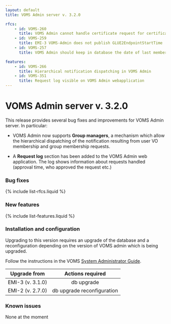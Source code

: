 ```yaml
---
layout: default
title: VOMS Admin server v. 3.2.0

rfcs: 
    - id: VOMS-260
      title: VOMS Admin cannot handle certificate request for certificates with different CAs and the same subject
    - id: VOMS-259
      title: EMI-3 VOMS-Admin does not publish GLUE2EndpointStartTime
    - id: VOMS-257
      title: VOMS Admin should keep in database the date of last membership expiration warning notification sent

features:
    - id: VOMS-266
      title: Hierarchical notification dispatching in VOMS Admin
    - id: VOMS-351
      title: Request log visible on VOMS Admin webapplication
---
```


# VOMS Admin server v. 3.2.0

This release provides several bug fixes and improvements for VOMS Admin server.
In particular:

- VOMS Admin now supports **Group managers**, a mechanism which allow the hierarchical dispatching
of the notification resulting from user VO membership and group membership requests.

- A **Request log** section has been added to the VOMS Admin web application. The log shows information
about requests handled (approval time, who approved the request etc.)


### Bug fixes

{% include list-rfcs.liquid %}

### New features

{% include list-features.liquid %}

### Installation and configuration

Upgrading to this version requires an upgrade of the database and a reconfiguration depending on the version of VOMS admin which is being upgraded.

Follow the instructions in the VOMS [System Administrator Guide]({{site.baseurl}}/documentation/sysadmin-guide).

| Upgrade from | Actions required |
|:------------:|:----------------:|
| EMI-3 (v. 3.1.0) | <span class="label label-important">db upgrade</span> |
| EMI-2 (v. 2.7.0) | <span class="label label-important">db upgrade</span> <span class="label label-info">reconfiguration</span> |

### Known issues

None at the moment

[voms-website]: http://italiangrid.github.io/voms
